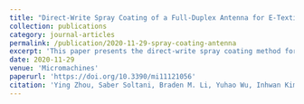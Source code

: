 ```yaml
---
title: "Direct-Write Spray Coating of a Full-Duplex Antenna for E-Textile Applications"
collection: publications
category: journal-articles
permalink: /publication/2020-11-29-spray-coating-antenna
excerpt: 'This paper presents the direct-write spray coating method for full-duplex antennas in e-textile applications.'
date: 2020-11-29
venue: 'Micromachines'
paperurl: 'https://doi.org/10.3390/mi11121056'
citation: 'Ying Zhou, Saber Soltani, Braden M. Li, Yuhao Wu, Inhwan Kim, Henry Soewardiman, Douglas H. Werner, Jesse S. Jur. (2020). &quot;Direct-Write Spray Coating of a Full-Duplex Antenna for E-Textile Applications.&quot; <i>Micromachines</i>.'
---
```



